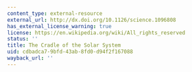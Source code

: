 ```yaml
---
content_type: external-resource
external_url: http://dx.doi.org/10.1126/science.1096808
has_external_license_warning: true
license: https://en.wikipedia.org/wiki/All_rights_reserved
status: ''
title: The Cradle of the Solar System
uid: cdbadca7-9bfd-43ab-8fd0-d94f2f167088
wayback_url: ''
---
```


